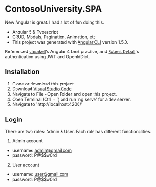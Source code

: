 # ContosoUniversity.SPA

New Angular is great. I had a lot of fun doing this.

- Angular 5 & Typescript
- CRUD, Modals, Pagination, Animation, etc
- This project was generated with [Angular CLI](https://github.com/angular/angular-cli) version 1.5.0.

Referenced [chsakell](https://chsakell.com/2016/06/27/angular-2-crud-modals-animations-pagination-datetimepicker/)'s Angular 4 best practice, and [Robert Dyball](https://www.codeproject.com/Articles/1172349/SPA-using-ASP-Net-Core-plus-Angular-part4)'s authentication using JWT and OpenIdDict. 

## Installation

1. Clone or download this project
2. Download [Visual Studio Code](https://code.visualstudio.com/) 
3. Navigate to File - Open Folder and open this project. 
4. Open Terminal (Ctrl + `) and run 'ng serve' for a dev server. 
5. Navigate to 'http://localhost:4200/'

## Login

There are two roles: Admin & User. Each role has different functionalities. 

1. Admin account
- username: admin@gmail.com
- password: P@$$w0rd

2. User account
- username: user@gmail.com
- password: P@$$w0rd
